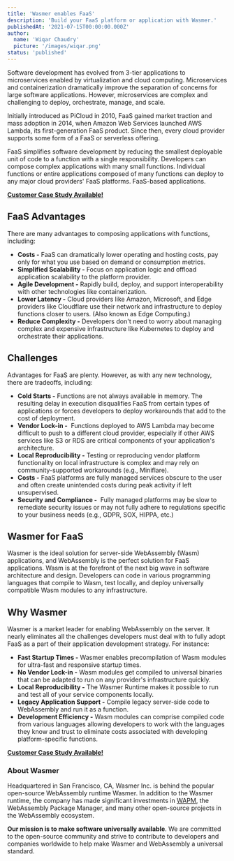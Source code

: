 ```yaml
---
title: 'Wasmer enables FaaS'
description: 'Build your FaaS platform or application with Wasmer.'
publishedAt: '2021-07-15T00:00:00.000Z'
author:
  name: 'Wiqar Chaudry'
  picture: '/images/wiqar.png'
status: 'published'
---
```


Software development has evolved from 3-tier applications to microservices enabled by virtualization and cloud computing. Microservices and containerization dramatically improve the separation of concerns for large software applications. However, microservices are complex and challenging to deploy, orchestrate, manage, and scale.

Initially introduced as PiCloud in 2010, FaaS gained market traction and mass adoption in 2014, when Amazon Web Services launched AWS Lambda, its first-generation FaaS product. Since then, every cloud provider supports some form of a FaaS or serverless offering.

FaaS simplifies software development by reducing the smallest deployable unit of code to a function with a single responsibility. Developers can compose complex applications with many small functions. Individual functions or entire applications composed of many functions can deploy to any major cloud providers' FaaS platforms. FaaS-based applications.

**[Customer Case Study Available!](https://wasmer.io/case-studies/fluence)**

## FaaS Advantages

There are many advantages to composing applications with functions, including:

- **Costs -** FaaS can dramatically lower operating and hosting costs, pay only for what you use based on demand or consumption metrics.
- **Simplified Scalability -** Focus on application logic and offload application scalability to the platform provider.
- **Agile Development -** Rapidly build, deploy, and support interoperability with other technologies like containerization.
- **Lower Latency -** Cloud providers like Amazon, Microsoft, and Edge providers like Cloudflare use their network and infrastructure to deploy functions closer to users. (Also known as Edge Computing.)
- **Reduce Complexity -** Developers don't need to worry about managing complex and expensive infrastructure like Kubernetes to deploy and orchestrate their applications.

## Challenges

Advantages for FaaS are plenty. However, as with any new technology, there are tradeoffs, including:

- **Cold Starts -** Functions are not always available in memory. The resulting delay in execution disqualifies FaaS from certain types of applications or forces developers to deploy workarounds that add to the cost of deployment.
- **Vendor Lock-in -**  Functions deployed to AWS Lambda may become difficult to push to a different cloud provider, especially if other AWS services like S3 or RDS are critical components of your application's architecture.
- **Local Reproducibility -** Testing or reproducing vendor platform functionality on local infrastructure is complex and may rely on community-supported workarounds (e.g., Miniflare).
- **Costs -** FaaS platforms are fully managed services obscure to the user and often create unintended costs during peak activity if left unsupervised.
- **Security and Compliance -**  Fully managed platforms may be slow to remediate security issues or may not fully adhere to regulations specific to your business needs (e.g., GDPR, SOX, HIPPA, etc.)

## Wasmer for FaaS

Wasmer is the ideal solution for server-side WebAssembly (Wasm) applications, and WebAssembly is the perfect solution for FaaS applications. Wasm is at the forefront of the next big wave in software architecture and design. Developers can code in various programming languages that compile to Wasm, test locally, and deploy universally compatible Wasm modules to any infrastructure.

## Why Wasmer

Wasmer is a market leader for enabling WebAssembly on the server. It nearly eliminates all the challenges developers must deal with to fully adopt FaaS as a part of their application development strategy. For instance:

- **Fast Startup Times -** Wasmer enables precompilation of Wasm modules for ultra-fast and responsive startup times.
- **No Vendor Lock-in -** Wasm modules get compiled to universal binaries that can be adapted to run on any provider's infrastructure quickly.
- **Local Reproducibility -** The Wasmer Runtime makes it possible to run and test all of your service components locally.
- **Legacy Application Support -** Compile legacy server-side code to WebAssembly and run it as a function.
- **Development Efficiency -** Wasm modules can comprise compiled code from various languages allowing developers to work with the languages they know and trust to eliminate costs associated with developing platform-specific functions.

**[Customer Case Study Available!](https://wasmer.io/case-studies/fluence)**

### **About Wasmer**

Headquartered in San Francisco, CA, Wasmer Inc. is behind the popular open-source WebAssembly runtime Wasmer. In addition to the Wasmer runtime, the company has made significant investments in [WAPM](https://wapm.io/), the WebAssembly Package Manager, and many other open-source projects in the WebAssembly ecosystem.

**Our mission is to make software universally available**. We are committed to the open-source community and strive to contribute to developers and companies worldwide to help make Wasmer and WebAssembly a universal standard.
